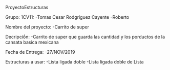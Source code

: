 ProyectoEstructuras

Grupo: 1CV11:
   -Tomas Cesar Rodgriguez Cayente
   -Roberto
   
Nombre del proyecto:
   -Carrito de super
   
Decripciồn:
    -Carrito de super que guarda las cantidad y los porductos
      de la cansata basica mexicana

Fecha de Entrega:
   -27/NOV/2019

Estructuras a usar:
   -Lista ligada doble
   -Lista ligada doble de Lista
